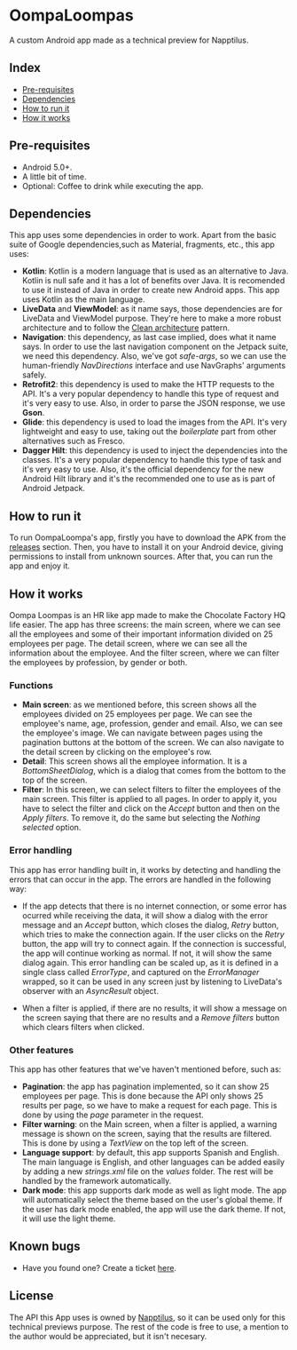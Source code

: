 # OompaLoompas
A custom Android app made as a technical preview for Napptilus.

## Index
* [Pre-requisites](https://github.com/Wikijito7/OompaLoompas#pre-requisites)
* [Dependencies](https://github.com/Wikijito7/OompaLoompas#dependencies)
* [How to run it](https://github.com/Wikijito7/OompaLoompas#how-to-run-it)
* [How it works](https://github.com/Wikijito7/OompaLoompas#how-it-works)

## Pre-requisites
* Android 5.0+.
* A little bit of time.
* Optional: Coffee to drink while executing the app.


## Dependencies
This app uses some dependencies in order to work. Apart from the basic suite of Google dependencies,such as Material, fragments, etc., this app uses:

* **Kotlin**: Kotlin is a modern language that is used as an alternative to Java. Kotlin is null safe and it has a lot of benefits over Java. It is recomended to use it instead of Java in order to create new Android apps. This app uses Kotlin as the main language.
* **LiveData** and **ViewModel**: as it name says, those dependencies are for  LiveData and ViewModel purpose. They're here to make a more robust architecture and to follow the [Clean architecture](https://blog.cleancoder.com/uncle-bob/2012/08/13/the-clean-architecture.html) pattern.
* **Navigation**: this dependency, as last case implied, does what it name says. In order to use the last navigation component on the Jetpack suite, we need this dependency. Also, we've got _safe-args_, so we can use the human-friendly _NavDirections_ interface and use NavGraphs' arguments safely.
* **Retrofit2**: this dependency is used to make the HTTP requests to the API. It's a very popular dependency to handle this type of request and it's very easy to use. Also, in order to parse the JSON response, we use **Gson**.
* **Glide**: this dependency is used to load the images from the API. It's very lightweight and easy to use, taking out the _boilerplate_ part from other alternatives such as Fresco.
* **Dagger Hilt**: this dependency is used to inject the dependencies into the classes. It's a very popular dependency to handle this type of task and it's very easy to use. Also, it's the official dependency for the new Android Hilt library and it's the recommended one to use as is part of Android Jetpack.

## How to run it
To run OompaLoompa's app, firstly you have to download the APK from the [releases](https://github.com/Wikijito7/OompaLoompas/releases) section. Then, you have to install it on your Android device, giving permissions to install from unknown sources. After that, you can run the app and enjoy it.

## How it works
Oompa Loompas is an HR like app made to make the Chocolate Factory HQ life easier. The app has three screens: the main screen, where we can see all the employees and some of their important information divided on 25 employees per page. The detail screen, where we can see all the information about the employee. And the filter screen, where we can filter the employees by profession, by gender or both.

### Functions
* **Main screen**: as we mentioned before, this screen shows all the employees divided on 25 employees per page. We can see the employee's name, age, profession, gender and email. Also, we can see the employee's image. We can navigate between pages using the pagination buttons at the bottom of the screen. We can also navigate to the detail screen by clicking on the employee's row.
* **Detail**: This screen shows all the employee information. It is a _BottomSheetDialog_, which is a dialog that comes from the bottom to the top of the screen.
* **Filter**: In this screen, we can select filters to filter the employees of the main screen. This filter is applied to all pages. In order to apply it, you have to select the filter and click on the _Accept_ button and then on the _Apply filters_. To remove it, do the same but selecting the _Nothing selected_ option.


### Error handling
This app has error handling built in, it works by detecting and handling the errors that can occur in the app. The errors are handled in the following way:

* If the app detects that there is no internet connection, or some error has ocurred while receiving the data, it will show a dialog with the error message and an _Accept_ button, which closes the dialog, _Retry_ button, which tries to make the connection again. If the user clicks on the _Retry_ button, the app will try to connect again. If the connection is successful, the app will continue working as normal. If not, it will show the same dialog again. This error handling can be scaled up, as it is defined in a single class called _ErrorType_, and captured on the _ErrorManager_ wrapped, so it can be used in any screen just by listening to LiveData's observer with an _AsyncResult_ object.

* When a filter is applied, if there are no results, it will show a message on the screen saying that there are no results and a _Remove filters_ button which clears filters when clicked.

### Other features
This app has other features that we've haven't mentioned before, such as:
* **Pagination**: the app has pagination implemented, so it can show 25 employees per page. This is done because the API only shows 25 results per page, so we have to make a request for each page. This is done by using the _page_ parameter in the request.
* **Filter warning**: on the Main screen, when a filter is applied, a warning message is shown on the screen, saying that the results are filtered. This is done by using a _TextView_ on the top left of the screen.
* **Language support**: by default, this app supports Spanish and English. The main language is English, and other languages can be added easily by adding a new _strings.xml_ file on the _values_ folder. The rest will be handled by the framework automatically.
* **Dark mode**: this app supports dark mode as well as light mode. The app will automatically select the theme based on the user's global theme. If the user has dark mode enabled, the app will use the dark theme. If not, it will use the light theme.

## Known bugs
* Have you found one? Create a ticket [here](https://github.com/Wikijito7/OompaLoompas/issues).

## License
The API this App uses is owned by [Napptilus](https://napptilus.com/), so it can be used only for this technical previews purpose. The rest of the code is free to use, a mention to the author would be appreciated, but it isn't necesary.